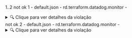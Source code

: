 1..2
not ok 1 - default.json - rd.terraform.datadog.monitor - 
<details><summary>🔍 Clique para ver detalhes da violação</summary>


  - ⚙️ **CONFIGURAÇÃO** **datadog_monitor.tfer--monitor_OPS-TESTE** 🔴 **HIGH**
📊 **6 violações encontradas**
📈 📊 Progresso: 60% (6/10)

    📝 **Tabela de Message:**
    | 🏷️ Campo | ❌ Valor Atual | ✅ Valor Esperado | 📊 Status |
    |---------|---------------|------------------|----------|
    | `format` | `Formato encontrado é diferente do esperado` | `Formato esperado: \{\{#is_alert\}\}@webhook-incidentio\{\{/is_alert\}\}\{\{#is_recovery\}\}@webhook-incidentio\{\{/is_recovery\}\}` | ❌ |
    | `sections` | `Seções encontradas: ["Impacto no Negócio", "Descrição Técnica do Problema", "Integração AlertManager"]` | `Seções esperadas: ["Impacto no Negócio", "Descrição Técnica do Problema", "Links Úteis", "Possíveis Causas", "Acionáveis", "Integração AlertManager", "Integração Para Recuperação do AlertManager"]` | ❌ |

    📝 **Tabela de Escalation Message:**
    | 🏷️ Campo | ❌ Valor Atual | ✅ Valor Esperado | 📊 Status |
    |---------|---------------|------------------|----------|
    | `escalation_message` | `testando escalation message` | `[P4][OPSCENTRAL][MONITOR][TESTE][PRODUCTION] Mock de dados para teste de nome @webhook-incidentio` | ❌ |

    🏷️ **Tabela de Tags:**
    | 🏷️ Campo | ❌ Valor Atual | ✅ Valor Esperado | 📊 Status |
    |---------|---------------|------------------|----------|
    | `tags` | `["env:production", "service:rd-chat-api"]` | `⚠️ Acrecentar tags: ["product:<name>", "playbook-ops"]` | ❌ |

    📝 **Tabela de Name:**
    | 🏷️ Campo | ❌ Valor Atual | ✅ Valor Esperado | 📊 Status |
    |---------|---------------|------------------|----------|
    | `name` | ` Teste de monitor` | `[P<0-4>][PRODUTO][DOMÍNIO][TIME][AMBIENTE] descrição` | ❌ |

    📋 **Tabela de Propriedades:**
    | 🏷️ Campo | ❌ Valor Atual | ✅ Valor Esperado | 📊 Status |
    |---------|---------------|------------------|----------|
    | `renotify_occurrences` | `35` | `72` | ❌ |
    | `timeout_h` | `0` | `1` | ❌ |
    | `renotify_interval` | `24` | `60` | ❌ |

    📝 **Tabela de Priority:**
    | 🏷️ Campo | ❌ Valor Atual | ✅ Valor Esperado | 📊 Status |
    |---------|---------------|------------------|----------|
    | `priority` | `0` | `1-4` | ❌ |

</details>
not ok 2 - default.json - rd.terraform.datadog.monitor - 
<details><summary>🔍 Clique para ver detalhes da violação</summary>


  - ⚙️ **CONFIGURAÇÃO** **datadog_monitor.tfer--monitor_OPS-TESTE22** 🔴 **HIGH**
📊 **5 violações encontradas**
📈 📊 Progresso: 50% (5/10)

    📝 **Tabela de Message:**
    | 🏷️ Campo | ❌ Valor Atual | ✅ Valor Esperado | 📊 Status |
    |---------|---------------|------------------|----------|
    | `format` | `Formato encontrado é diferente do esperado` | `Formato esperado: \{\{#is_alert\}\}@webhook-incidentio\{\{/is_alert\}\}\{\{#is_recovery\}\}@webhook-incidentio\{\{/is_recovery\}\}` | ❌ |
    | `sections` | `Seções encontradas: ["Impacto no Negócio", "Descrição Técnica do Problema"]` | `Seções esperadas: ["Impacto no Negócio", "Descrição Técnica do Problema", "Links Úteis", "Possíveis Causas", "Acionáveis", "Integração AlertManager", "Integração Para Recuperação do AlertManager"]` | ❌ |

    📝 **Tabela de Escalation Message:**
    | 🏷️ Campo | ❌ Valor Atual | ✅ Valor Esperado | 📊 Status |
    |---------|---------------|------------------|----------|
    | `escalation_message` | `testando escalation message` | `[P4][OPSCENTRAL][MONITOR][TESTE][PRODUCTION] Mock de dados para teste de nome @webhook-incidentio` | ❌ |

    🏷️ **Tabela de Tags:**
    | 🏷️ Campo | ❌ Valor Atual | ✅ Valor Esperado | 📊 Status |
    |---------|---------------|------------------|----------|
    | `tags` | `["env:production", "service:rd-chat-api"]` | `⚠️ Acrecentar tags: ["product:<name>", "playbook-ops"]` | ❌ |

    📋 **Tabela de Propriedades:**
    | 🏷️ Campo | ❌ Valor Atual | ✅ Valor Esperado | 📊 Status |
    |---------|---------------|------------------|----------|
    | `renotify_occurrences` | `35` | `72` | ❌ |
    | `timeout_h` | `0` | `1` | ❌ |
    | `renotify_interval` | `24` | `60` | ❌ |

    📝 **Tabela de Priority:**
    | 🏷️ Campo | ❌ Valor Atual | ✅ Valor Esperado | 📊 Status |
    |---------|---------------|------------------|----------|
    | `priority` | `0` | `1-4` | ❌ |

</details>
